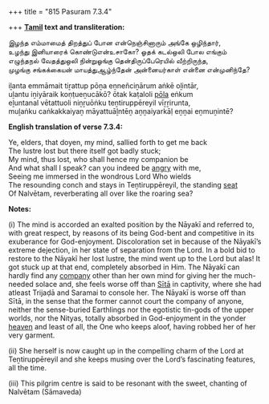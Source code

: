 +++
title = "815 Pasuram 7.3.4"

+++
**[Tamil](/definition/tamil#history "show Tamil definitions") text and transliteration:**

இழந்த எம்மாமைத் திறத்துப் போன என்நெஞ்சினாரும் அங்கே ஒழிந்தார்,  
உழந்து இனியாரைக் கொண்டுஎன்உசாகோ? ஓதக் கடல்ஒலி போல எங்கும்  
எழுந்தநல் வேதத்துஒலி நின்றுஓங்கு தென்திருப்பேரெயில் வீற்றிருந்த,  
முழங்கு சங்கக்கையன் மாயத்துஆழ்ந்தேன் அன்னையர்காள் என்னை என்முனிந்தே?

iḻanta emmāmait tiṟattup pōṉa eṉneñciṉārum aṅkē oḻintār,  
uḻantu iṉiyāraik koṇṭueṉucākō? ōtak kaṭaloli [pōla](/definition/pola#history "show pōla definitions") eṅkum  
eḻuntanal vētattuoli niṉṟuōṅku teṉtiruppēreyil vīṟṟirunta,  
muḻaṅku caṅkakkaiyaṉ māyattuāḻntēṉ aṉṉaiyarkāḷ eṉṉai eṉmuṉintē?

**English translation of verse 7.3.4:**

Ye, elders, that doyen, my mind, sallied forth to get me back  
The lustre lost but there itself got badly stuck;  
My mind, thus lost, who shall hence my companion be  
And what shall I speak? can you indeed be [angry](/definition/anger#history "show angry definitions") with me,  
Seeing me immersed in the wondrous Lord Who wields  
The resounding conch and stays in Teṉtiruppēreyil, the standing [seat](/definition/seat#history "show seat definitions")  
Of Nalvētam, reverberating all over like the roaring sea?

**Notes:**

\(i\) The mind is accorded an exalted position by the Nāyakī and referred to, with great respect, by reasons of its being God-bent and competitive in its exuberance for God-enjoyment. Discoloration set in because of the Nāyakī’s extreme dejection, in her state of separation from the Lord. In a bold bid to restore to the Nāyakī her lost lustre, the mind went up to the Lord but alas! It got stuck up at that end, completely absorbed in Him. The Nāyakī can hardly find any [company](/definition/company#history "show company definitions") other than her own mind for giving her the much-needed solace and, she feels worse off than [Sītā](/definition/sita#vaishnavism "show Sītā definitions") in captivity, where she had atleast Trijaḍā and Saramai to console her. The Nāyakī is worse off than Sītā, in the sense that the former cannot court the company of anyone, neither the sense-buried Earthlings nor the egotistic tin-gods of the upper worlds, nor the Nityas, totally absorbed in God-enjoyment in the yonder [heaven](/definition/heaven#history "show heaven definitions") and least of all, the One who keeps aloof, having robbed her of her very garment.

\(ii\) She herself is now caught up in the compelling charm of the Lord at Teṉtiruppēreyil and she keeps musing over the Lord’s fascinating features, all the time.

\(iii\) This pilgrim centre is said to be resonant with the sweet, chanting of Nalvētam (Sāmaveda)


